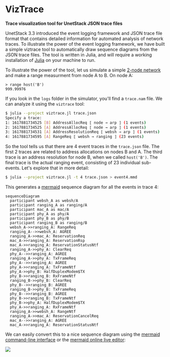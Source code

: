 # VizTrace
**Trace visualization tool for UnetStack JSON trace files**

UnetStack 3.3 introduced the event logging framework and JSON trace file format that contains detailed information for automated analysis of network traces. To illustrate the power of the event logging framework, we have built a simple viztrace tool to automatically draw sequence diagrams from the JSON trace files. The tool is written in Julia, and will require a working installation of [Julia](https://julialang.org/downloads/) on your machine to run.

To illustrate the power of the tool, let us simulate a simple [2-node network](https://unetstack.net/handbook/unet-handbook_getting_started.html) and make a range measurment from node A to B. On node A:

```
> range host('B')
999.99976
```

If you look in the `logs` folder in the simulator, you'll find a `trace.nam` file. We can analyze it using the `viztrace` tool:

```sh
$ julia --project viztrace.jl trace.json
Specify a trace:
1: 1617881734525 [B] AddressAllocReq ⟦ node → arp ⟧ (1 events)
2: 1617881734525 [A] AddressAllocReq ⟦ node → arp ⟧ (1 events)
3: 1617881734531 [A] AddressResolutionReq ⟦ websh → arp ⟧ (1 events)
4: 1617881734595 [A] RangeReq ⟦ websh → ranging ⟧ (23 events)
```

So the tool tells us that there are 4 event traces in the `trace.json` file. The first 2 traces are related to address allocations on nodes B and A. The third trace is an address resolution for node B, when we called `host('B')`. The final trace is the actual ranging event, consisting of 23 individual sub-events. Let's explore that in more detail:

```sh
$ julia --project viztrace.jl -t 4 trace.json > event4.mmd
```

This generates a [mermaid](https://mermaid-js.github.io/) sequence diagram for all the events in trace 4:

```
sequenceDiagram
  participant websh_A as websh/A
  participant ranging_A as ranging/A
  participant mac_A as mac/A
  participant phy_A as phy/A
  participant phy_B as phy/B
  participant ranging_B as ranging/B
  websh_A->>ranging_A: RangeReq
  ranging_A-->>websh_A: AGREE
  ranging_A->>mac_A: ReservationReq
  mac_A->>ranging_A: ReservationRsp
  mac_A->>ranging_A: ReservationStatusNtf
  ranging_A->>phy_A: ClearReq
  phy_A-->>ranging_A: AGREE
  ranging_A->>phy_A: TxFrameReq
  phy_A-->>ranging_A: AGREE
  phy_A->>ranging_A: TxFrameNtf
  phy_A->>phy_B: HalfDuplexModem$TX
  phy_B->>ranging_B: RxFrameNtf
  ranging_B->>phy_B: ClearReq
  phy_B-->>ranging_B: AGREE
  ranging_B->>phy_B: TxFrameReq
  phy_B-->>ranging_B: AGREE
  phy_B->>ranging_B: TxFrameNtf
  phy_B->>phy_A: HalfDuplexModem$TX
  phy_A->>ranging_A: RxFrameNtf
  ranging_A->>websh_A: RangeNtf
  ranging_A->>mac_A: ReservationCancelReq
  mac_A-->>ranging_A: AGREE
  mac_A->>ranging_A: ReservationStatusNtf
```

We can easily convert this to a nice sequence diagram using the [mermaid command-line interface](https://github.com/mermaid-js/mermaid-cli) or the [mermaid online live editor](https://mermaid-js.github.io/mermaid-live-editor):

![](https://mermaid.ink/img/eyJjb2RlIjoic2VxdWVuY2VEaWFncmFtXG4gIHBhcnRpY2lwYW50IHdlYnNoX0EgYXMgd2Vic2gvQVxuICBwYXJ0aWNpcGFudCByYW5naW5nX0EgYXMgcmFuZ2luZy9BXG4gIHBhcnRpY2lwYW50IG1hY19BIGFzIG1hYy9BXG4gIHBhcnRpY2lwYW50IHBoeV9BIGFzIHBoeS9BXG4gIHBhcnRpY2lwYW50IHBoeV9CIGFzIHBoeS9CXG4gIHBhcnRpY2lwYW50IHJhbmdpbmdfQiBhcyByYW5naW5nL0JcbiAgd2Vic2hfQS0-PnJhbmdpbmdfQTogUmFuZ2VSZXFcbiAgcmFuZ2luZ19BLS0-PndlYnNoX0E6IEFHUkVFXG4gIHJhbmdpbmdfQS0-Pm1hY19BOiBSZXNlcnZhdGlvblJlcVxuICBtYWNfQS0-PnJhbmdpbmdfQTogUmVzZXJ2YXRpb25Sc3BcbiAgbWFjX0EtPj5yYW5naW5nX0E6IFJlc2VydmF0aW9uU3RhdHVzTnRmXG4gIHJhbmdpbmdfQS0-PnBoeV9BOiBDbGVhclJlcVxuICBwaHlfQS0tPj5yYW5naW5nX0E6IEFHUkVFXG4gIHJhbmdpbmdfQS0-PnBoeV9BOiBUeEZyYW1lUmVxXG4gIHBoeV9BLS0-PnJhbmdpbmdfQTogQUdSRUVcbiAgcGh5X0EtPj5yYW5naW5nX0E6IFR4RnJhbWVOdGZcbiAgcGh5X0EtPj5waHlfQjogSGFsZkR1cGxleE1vZGVtJFRYXG4gIHBoeV9CLT4-cmFuZ2luZ19COiBSeEZyYW1lTnRmXG4gIHJhbmdpbmdfQi0-PnBoeV9COiBDbGVhclJlcVxuICBwaHlfQi0tPj5yYW5naW5nX0I6IEFHUkVFXG4gIHJhbmdpbmdfQi0-PnBoeV9COiBUeEZyYW1lUmVxXG4gIHBoeV9CLS0-PnJhbmdpbmdfQjogQUdSRUVcbiAgcGh5X0ItPj5yYW5naW5nX0I6IFR4RnJhbWVOdGZcbiAgcGh5X0ItPj5waHlfQTogSGFsZkR1cGxleE1vZGVtJFRYXG4gIHBoeV9BLT4-cmFuZ2luZ19BOiBSeEZyYW1lTnRmXG4gIHJhbmdpbmdfQS0-PndlYnNoX0E6IFJhbmdlTnRmXG4gIHJhbmdpbmdfQS0-Pm1hY19BOiBSZXNlcnZhdGlvbkNhbmNlbFJlcVxuICBtYWNfQS0tPj5yYW5naW5nX0E6IEFHUkVFXG4gIG1hY19BLT4-cmFuZ2luZ19BOiBSZXNlcnZhdGlvblN0YXR1c050ZlxuIiwibWVybWFpZCI6e30sInVwZGF0ZUVkaXRvciI6ZmFsc2V9)

